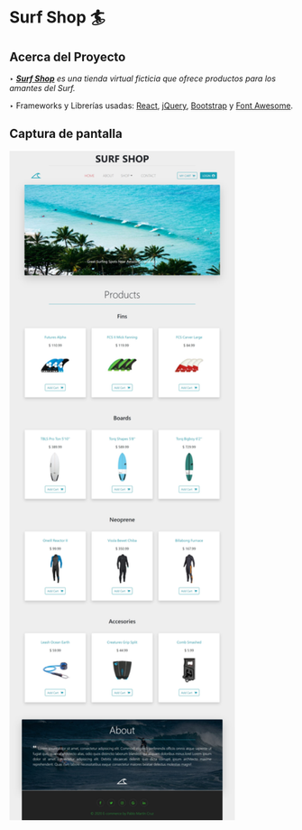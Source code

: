 # Surf Shop :surfer:

## Acerca del Proyecto

‣ _**[Surf Shop](https://surf-shop-project-11.netlify.app/)** es una tienda virtual ficticia que ofrece productos para los amantes del Surf._
 
‣ Frameworks y Librerías usadas: [React](https://reactjs.org/), [jQuery](https://jquery.com/), [Bootstrap](https://getbootstrap.com/) y [Font Awesome](https://fontawesome.com/).

## Captura de pantalla

<img src="/public/images/Screenshot.jpg" width="400">

